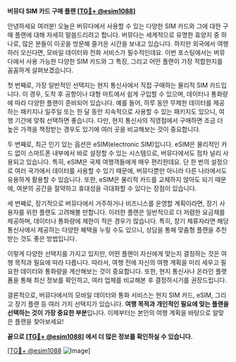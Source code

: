**버뮤다 SIM 카드 구매 플랜 [[TG💪+ @esim1088](https://t.me/s/esim1088)]**

안녕하세요 여러분! 오늘은 버뮤다에서 사용할 수 있는 다양한 SIM 카드와 그에 대한 구매 플랜에 대해 자세히 말씀드리려고 합니다. 버뮤다는 세계적으로 유명한 휴양지 중 하나로, 많은 분들이 이곳을 방문해 즐거운 시간을 보내고 있습니다. 하지만 외국에서 여행하러 오신다면, 모바일 데이터와 전화 서비스가 필수적인데요. 이번 포스팅에서는 버뮤다에서 사용 가능한 다양한 SIM 카드와 그 특징, 그리고 어떤 플랜이 가장 적합한지를 꼼꼼하게 살펴보겠습니다.

첫 번째로, 가장 일반적인 선택지는 현지 통신사에서 직접 구매하는 물리적 SIM 카드입니다. 이 경우, 도착 후 공항이나 대형 마트에서 쉽게 구입할 수 있으며, 데이터나 통화량에 따라 다양한 플랜이 준비되어 있습니다. 예를 들어, 하루 동안 무제한 데이터를 제공하는 패키지나 일주일 또는 한 달 동안 지속적으로 사용할 수 있는 패키지도 있으니, 여행 기간에 맞춰 선택하면 좋습니다. 다만, 현지 통신사의 직영점에서 구매하면 조금 더 높은 가격을 책정받는 경우도 있기에 여러 곳을 비교해보는 것이 중요합니다.

두 번째로, 최근 인기 있는 옵션은 eSIM(electronic SIM)입니다. eSIM은 물리적인 카드 없이 스마트폰 내부에서 바로 설정할 수 있는 시스템으로, 버뮤다에서도 점차 널리 사용되고 있습니다. 특히, eSIM은 국제 여행객들에게 매우 편리한데요. 단 한 번의 설정으로 여러 국가에서 데이터를 사용할 수 있기 때문에, 버뮤다뿐만 아니라 다른 나라에서도 유용하게 활용할 수 있습니다. 또한, eSIM은 물리적 카드를 교체하지 않아도 되기 때문에, 여분의 공간을 절약하고 휴대성을 극대화할 수 있다는 장점이 있습니다.

세 번째로, 장기적으로 버뮤다에서 거주하거나 비즈니스를 운영할 계획이라면, 장기 사용자를 위한 플랜도 고려해볼 만합니다. 이러한 플랜은 일반적으로 더 저렴한 요금제를 제공하며, 데이터나 통화량에 제한이 적은 경우가 많습니다. 특히, 장기 체류자라면 해당 통신사에서 제공하는 다양한 혜택을 누릴 수도 있으니, 상담을 통해 맞춤형 플랜을 추천받는 것도 좋은 방법입니다.

이렇게 다양한 선택지를 가지고 있지만, 어떤 플랜이 자신에게 맞는지 결정하는 것은 여행 목적과 필요에 따라 다릅니다. 따라서, 여행 전에 자신의 여행 계획을 미리 세우고 필요한 데이터와 통화량을 계산해보는 것이 중요합니다. 또한, 현지 통신사나 온라인 플랫폼을 통해 최신 정보를 확인하고, 여러 업체를 비교해본 후 결정하시기를 권장드립니다.

결론적으로, 버뮤다에서의 모바일 데이터와 통화 서비스는 현지 SIM 카드, eSIM, 그리고 장기 플랜 등 여러 가지 선택지가 있습니다. **여행 목적과 개인적인 필요에 맞는 플랜을 선택하는 것이 가장 중요한 부분**입니다. 이제부터는 본인의 여행 계획을 바탕으로 알맞은 플랜을 찾아보세요!

**끝으로 [[TG💪+ @esim1088](https://t.me/s/esim1088)] 에서 더 많은 정보를 확인하실 수 있습니다.** 

[[TG💪+ @esim1088](https://t.me/s/esim1088) ![Image](https://i.postimg.cc/Y0z9fWf4/image.png)]